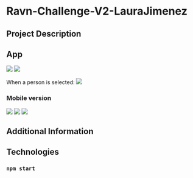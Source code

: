 # Ravn-Challenge-V2-LauraJimenez

## Project Description

## App
![](../src/images/d1)
![](../src/images/d2)

When a person is selected:
![](../src/images/d3)

### Mobile version
![](../src/images/m1)
![](../src/images/m2)
![](../src/images/m3)

## Additional Information

## Technologies


### `npm start`